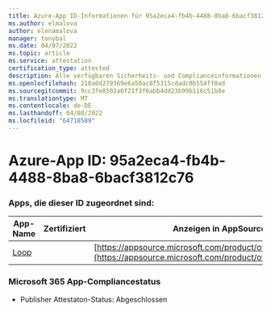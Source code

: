```yaml
---
title: Azure-App ID-Informationen für 95a2eca4-fb4b-4488-8ba8-6bacf3812c76
ms.author: elmalova
author: elenamalova
manager: tonybal
ms.date: 04/07/2022
ms.topic: article
ms.service: attestation
certification_type: attested
description: Alle verfügbaren Sicherheits- und Complianceinformationen für 95a2eca4-fb4b-4488-8ba8-6bacf3812c76.
ms.openlocfilehash: 210a0d279369e6a50ac8f5315cdadc0b554ff0ad
ms.sourcegitcommit: 9cc3fe8502a6f21f3f6abb4dd23b99b116c51b8e
ms.translationtype: MT
ms.contentlocale: de-DE
ms.lasthandoff: 04/08/2022
ms.locfileid: "64718589"
---
```

# <a name="azure-app-id-95a2eca4-fb4b-4488-8ba8-6bacf3812c76"></a>Azure-App ID: 95a2eca4-fb4b-4488-8ba8-6bacf3812c76


### <a name="apps-associated-with-this-id"></a>Apps, die dieser ID zugeordnet sind:
| **App-Name** | **Zertifiziert** | **Anzeigen in AppSource** |
|--------------|---------------|-----------------------|
| [Loop](../forward/WA200003480.md) |  | [https://appsource.microsoft.com/product/office/WA200003480](https://appsource.microsoft.com/product/office/WA200003480) |

### <a name="microsoft-365-app-compliance-status"></a>Microsoft 365 App-Compliancestatus
- Publisher Attestaton-Status: Abgeschlossen
